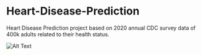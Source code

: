 # Heart-Disease-Prediction
Heart Disease Prediction project based on 2020 annual CDC survey data of 400k adults related to their health status.

![Alt Text](Images/ProjectN20Overview.jpg)
